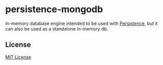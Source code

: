 persistence-mongodb
===================

In-memory database engine intended to be used with
[Persistence](https://github.com/n-fuse/persistence.git), but it can also be
used as a standalone in-memory db.


License
-------

[MIT License](LICENSE.txt)
